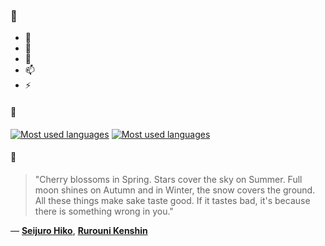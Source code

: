 ### 👋

- 🔭
- 🌱
- 💬
- 📫
- ⚡

#### 🧏

[![Most used languages](https://github-readme-stats-aynah.vercel.app/api/top-langs/?username=aynh&theme=solarized-dark&langs_count=6&layout=compact&hide_title=true)](https://github.com/anuraghazra/github-readme-stats#gh-dark-mode-only)
[![Most used languages](https://github-readme-stats-aynah.vercel.app/api/top-langs/?username=aynh&theme=solarized-light&langs_count=6&layout=compact&hide_title=true)](https://github.com/anuraghazra/github-readme-stats#gh-light-mode-only)

#### 💬

> "Cherry blossoms in Spring. Stars cover the sky on Summer. Full moon shines on Autumn and in Winter, the snow covers the ground. All these things make sake taste good. If it tastes bad, it's because there is something wrong in you."

&mdash; [**Seijuro Hiko**](https://myanimelist.net/character.php?q=Seijuro%20Hiko&cat=character), [**Rurouni Kenshin**](https://myanimelist.net/search/all?q=Rurouni%20Kenshin&cat=all)
